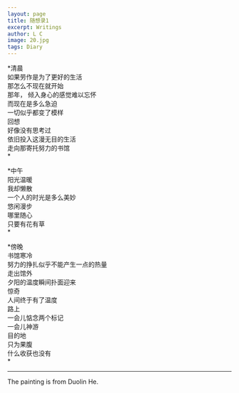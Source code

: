 ```yaml
---
layout: page
title: 随想录1
excerpt: Writings
author: L C
image: 20.jpg
tags: Diary
---
```


*清晨  
如果劳作是为了更好的生活   
那怎么不现在就开始  
那年， 
倾入身心的感觉难以忘怀   
而现在是多么急迫  
一切似乎都变了模样  
回想  
好像没有思考过  
依旧投入这漫无目的生活  
走向那寄托努力的书馆  
*

*中午  
阳光温暖  
我却懒散  
一个人的时光是多么美妙  
悠闲漫步  
哪里随心  
只要有花有草  
*

*傍晚  
书馆寒冷  
努力的挣扎似乎不能产生一点的热量  
走出馆外  
夕阳的温度瞬间扑面迎来  
惊奇  
人间终于有了温度  
路上  
一会儿惦念两个标记  
一会儿神游  
目的地  
只为果腹  
什么收获也没有  
*


****

The painting is from Duolin He.
